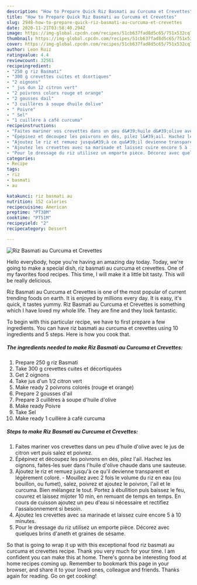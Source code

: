 ```yaml
---
description: "How to Prepare Quick Riz Basmati au Curcuma et Crevettes"
title: "How to Prepare Quick Riz Basmati au Curcuma et Crevettes"
slug: 2948-how-to-prepare-quick-riz-basmati-au-curcuma-et-crevettes
date: 2020-11-21T03:58:40.294Z
image: https://img-global.cpcdn.com/recipes/51cb637fad8d5c65/751x532cq70/riz-basmati-au-curcuma-et-crevettes-photo-principale-de-la-recette.jpg
thumbnail: https://img-global.cpcdn.com/recipes/51cb637fad8d5c65/751x532cq70/riz-basmati-au-curcuma-et-crevettes-photo-principale-de-la-recette.jpg
cover: https://img-global.cpcdn.com/recipes/51cb637fad8d5c65/751x532cq70/riz-basmati-au-curcuma-et-crevettes-photo-principale-de-la-recette.jpg
author: Leon Ruiz
ratingvalue: 4.4
reviewcount: 32561
recipeingredient:
- "250 g riz Basmati"
- "300 g crevettes cuites et dcortiques"
- "2 oignons"
- " jus dun 12 citron vert"
- "2 poivrons colors rouge et orange"
- "2 gousses dail"
- "3 cuillères à soupe dhuile dolive"
- " Poivre"
- " Sel"
- "1 cuillère à café curcuma"
recipeinstructions:
- "Faites mariner vos crevettes dans un peu d&#39;huile d&#39;olive avec le jus de citron vert puis salez et poivrez."
- "Épépinez et découpez les poivrons en dés, pilez l&#39;ail. Hachez les oignons, faites-les suer dans l&#39;huile d&#39;olive chaude dans une sauteuse."
- "Ajoutez le riz et remuez jusqu&#39;à ce qu&#39;il devienne transparent et légèrement coloré. Mouillez avec 2 fois le volume du riz en eau (ou bouillon, ou fumet), salez, poivrez et ajoutez le poivron, l&#39;ail et le curcuma. Bien mélangez le tout. Portez à ébullition puis baissez le feu, couvrez et laissez mijoter 10 min, en remuant de temps en temps. En cours de cuisson ajoutez un peu d&#39;eau si nécessaire et rectifiez l&#39;assaisonnement si besoin."
- "Ajoutez les crevettes avec sa marinade et laissez cuire encore 5 à 10 minutes."
- "Pour le dressage du riz utilisez un emporte pièce. Décorez avec quelques brins d&#39;aneth et graines de sésame."
categories:
- Recipe
tags:
- riz
- basmati
- au

katakunci: riz basmati au 
nutrition: 152 calories
recipecuisine: American
preptime: "PT38M"
cooktime: "PT51M"
recipeyield: "2"
recipecategory: Dessert

---
```



![Riz Basmati au Curcuma et Crevettes](https://img-global.cpcdn.com/recipes/51cb637fad8d5c65/751x532cq70/riz-basmati-au-curcuma-et-crevettes-photo-principale-de-la-recette.jpg)

Hello everybody, hope you're having an amazing day today. Today, we're going to make a special dish, riz basmati au curcuma et crevettes. One of my favorites food recipes. This time, I will make it a little bit tasty. This will be really delicious.

Riz Basmati au Curcuma et Crevettes is one of the most popular of current trending foods on earth. It is enjoyed by millions every day. It is easy, it's quick, it tastes yummy. Riz Basmati au Curcuma et Crevettes is something which I have loved my whole life. They are fine and they look fantastic.




To begin with this particular recipe, we have to first prepare a few ingredients. You can have riz basmati au curcuma et crevettes using 10 ingredients and 5 steps. Here is how you cook that.

<!--inarticleads1-->

##### The ingredients needed to make Riz Basmati au Curcuma et Crevettes:

1. Prepare 250 g riz Basmati
1. Take 300 g crevettes cuites et décortiquées
1. Get 2 oignons
1. Take  jus d&#39;un 1/2 citron vert
1. Make ready 2 poivrons colorés (rouge et orange)
1. Prepare 2 gousses d&#39;ail
1. Prepare 3 cuillères à soupe d&#39;huile d&#39;olive
1. Make ready  Poivre
1. Take  Sel
1. Make ready 1 cuillère à café curcuma




<!--inarticleads2-->

##### Steps to make Riz Basmati au Curcuma et Crevettes:

1. Faites mariner vos crevettes dans un peu d&#39;huile d&#39;olive avec le jus de citron vert puis salez et poivrez.
1. Épépinez et découpez les poivrons en dés, pilez l&#39;ail. Hachez les oignons, faites-les suer dans l&#39;huile d&#39;olive chaude dans une sauteuse.
1. Ajoutez le riz et remuez jusqu&#39;à ce qu&#39;il devienne transparent et légèrement coloré. - Mouillez avec 2 fois le volume du riz en eau (ou bouillon, ou fumet), salez, poivrez et ajoutez le poivron, l&#39;ail et le curcuma. Bien mélangez le tout. Portez à ébullition puis baissez le feu, couvrez et laissez mijoter 10 min, en remuant de temps en temps. En cours de cuisson ajoutez un peu d&#39;eau si nécessaire et rectifiez l&#39;assaisonnement si besoin.
1. Ajoutez les crevettes avec sa marinade et laissez cuire encore 5 à 10 minutes.
1. Pour le dressage du riz utilisez un emporte pièce. Décorez avec quelques brins d&#39;aneth et graines de sésame.




So that is going to wrap it up with this exceptional food riz basmati au curcuma et crevettes recipe. Thank you very much for your time. I am confident you can make this at home. There's gonna be interesting food at home recipes coming up. Remember to bookmark this page in your browser, and share it to your loved ones, colleague and friends. Thanks again for reading. Go on get cooking!
